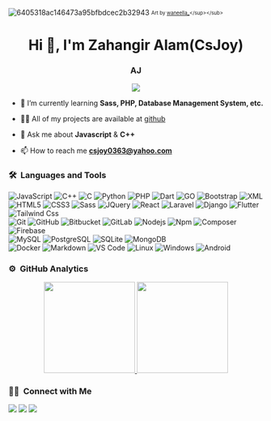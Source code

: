 ![6405318ac146473a95bfbdcec2b32943](https://user-images.githubusercontent.com/11095731/136881424-89ef97ea-51eb-4910-9d86-9ccd2e77fcf0.gif)
<sub><sup>Art by [waneella_](https://twitter.com/waneella_)</sup></sub>

<h1 align="center">Hi 👋, I'm Zahangir Alam(CsJoy)</h1>
<h3 align="center">AJ</h3>
	
<p align="center">
  <img src="https://komarev.com/ghpvc/?username=cs-joy&color=blue&style=flat">
</p>

- 🌱 I’m currently learning **Sass, PHP, Database Management System, etc.**

- 👨‍💻 All of my projects are available at [github](https://github.com/cs-joy?tab=repositories)

- 💬 Ask me about **Javascript** & **C++**

- 📫 How to reach me **csjoy0363@yahoo.com**


	
### 🛠 &nbsp;Languages and Tools

![JavaScript](https://img.shields.io/badge/-JavaScript-%23F7DF1C?style=for-the-badge&logo=javascript&logoColor=000000&labelColor=%23F7DF1C&color=%23FFCE5A)
![C++](https://img.shields.io/badge/C%2B%2B-00599C?style=for-the-badge&logo=c%2B%2B&logoColor=white)
![C](https://img.shields.io/badge/C-00599C?style=for-the-badge&logo=c&logoColor=black)
![Python](http://img.shields.io/badge/-Python-3776AB?style=for-the-badge&logo=python&logoColor=ffffff)
![PHP](http://img.shields.io/badge/-PHP-3776AB?style=for-the-badge&logo=php&logoColor=ffffff)
![Dart](https://img.shields.io/badge/Dart-0175C2?style=for-the-badge&logo=dart&logoColor=white)
![GO](https://img.shields.io/badge/Go-00599C?style=for-the-badge&logo=go&logoColor=white)
![Bootstrap](https://img.shields.io/badge/Bootstrap-00599C?style=for-the-badge&logo=bootstrap&logoColor=white)
![XML](https://img.shields.io/badge/XML-00599C?style=for-the-badge&logo=xml&logoColor=white)
<br>
![HTML5](https://img.shields.io/badge/-HTML5-%23E44D27?style=for-the-badge&logo=html5&logoColor=ffffff)
![CSS3](https://img.shields.io/badge/-CSS3-%231572B6?style=for-the-badge&logo=css3)
![Sass](https://img.shields.io/badge/-Sass-%23CC6699?style=for-the-badge&logo=sass&logoColor=ffffff)
![JQuery](https://img.shields.io/badge/jQuery-0769AD?style=for-the-badge&logo=jquery&logoColor=white)
![React](https://img.shields.io/badge/-React-61DAFB?style=for-the-badge&logo=react&logoColor=ffffff)
![Laravel](https://img.shields.io/badge/-Laravel-CB3837?style=for-the-badge&logo=laravel&logoColor=ffffff)
![Django](https://img.shields.io/badge/-Django-61DAFB?style=for-the-badge&logo=django&logoColor=ffffff)
![Flutter](https://img.shields.io/badge/Flutter-02569B?style=for-the-badge&logo=flutter&logoColor=white)
![Tailwind Css](https://img.shields.io/badge/Tailwind_CSS-38B2AC?style=for-the-badge&logo=tailwind-css&logoColor=white)
<br>
![Git](https://img.shields.io/badge/-Git-%23F05032?style=for-the-badge&logo=git&logoColor=%23ffffff)
![GitHub](https://img.shields.io/badge/-GitHub-181717?style=for-the-badge&logo=github)
![Bitbucket](https://img.shields.io/badge/-Bitbucket-181717?style=for-the-badge&logo=bitbucket)
![GitLab](https://img.shields.io/badge/-GitLab-181717?style=for-the-badge&logo=gitlab)
![Nodejs](https://img.shields.io/badge/-Nodejs-339933?style=for-the-badge&logo=Node.js&logoColor=ffffff)
![Npm](https://img.shields.io/badge/-npm-CB3837?style=for-the-badge&logo=npm)
![Composer](https://img.shields.io/badge/-composer-CB3837?style=for-the-badge&logo=composer)
![Firebase](https://img.shields.io/badge/-Firebase-FFCA28?style=for-the-badge&logo=firebase&logoColor=ffffff)
<br/>
![MySQL](https://img.shields.io/badge/MySQL-000000?style=for-the-badge&logo=mysql&logoColor=white)
![PostgreSQL](https://img.shields.io/badge/PostgreSQL-000000?style=for-the-badge&logo=postgresql&logoColor=white)
![SQLite](https://img.shields.io/badge/SQLite-FFCA28?style=for-the-badge&logo=sqlite&logoColor=ffffff)
![MongoDB](https://img.shields.io/badge/MongoDB-4EA94B?style=for-the-badge&logo=mongodb&logoColor=white)
<br>
![Docker](https://img.shields.io/badge/-Docker-61DAFB?style=for-the-badge&logo=docker&logoColor=ffffff)
![Markdown](https://img.shields.io/badge/Markdown-000000?style=for-the-badge&logo=markdown&logoColor=white)
![VS Code](http://img.shields.io/badge/-VS%20Code-007ACC?style=for-the-badge&logo=visual-studio-code&logoColor=ffffff)
![Linux](http://img.shields.io/badge/-Linux-0078D6?style=for-the-badge&logo=linux&logoColor=ffffff)
![Windows](http://img.shields.io/badge/-Windows-0078D6?style=for-the-badge&logo=windows&logoColor=ffffff)
![Android](http://img.shields.io/badge/-Android-339933?style=for-the-badge&logo=Android&logoColor=ffffff)
<br/>

### ⚙️ &nbsp;GitHub Analytics

<p align="center">
<a href="https://github.com/cs-joy">
  <img height="180em" src="https://github-readme-stats-eight-theta.vercel.app/api?username=cs-joy&show_icons=true&theme=algolia&include_all_commits=true&count_private=true"/>
  <img height="180em" src="https://github-readme-stats-eight-theta.vercel.app/api/top-langs/?username=cs-joy&layout=compact&langs_count=8&theme=algolia"/>
</a>
</p>

### 🤝🏻 &nbsp;Connect with Me

<p>
<!-- <a href="https://www.cs.com"><img src="https://img.shields.io/badge/-adityavsingh.com-3423A6?style=for-the-badge&logo=Google-Chrome&logoColor=white"/></a> -->
<a href="https://linkedin.com/in/csjoy0363"><img src="https://img.shields.io/badge/CsJoy-0077B5?style=flat&logo=Linkedin&logoColor=white"/></a>
<a href="mailto:csjoy0363@yahoo.com"><img src="https://img.shields.io/badge/-csjoy0363@yahoo.com-D14836?style=flat&logo=Gmail&logoColor=white"/></a>
<a href="https://twitter.com/CsJoy0363"><img src="https://img.shields.io/badge/-@CsJoy-1877F2?style=flat&logo=Twitter&logoColor=white"/></a>
</p>
<!-- <p align="center"><img align="center" src="https://github-readme-streak-stats.herokuapp.com/?user=vivek9patel&" alt="csjoy" /></p> -->
